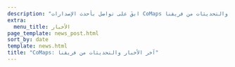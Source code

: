 ```yaml
---
description: "ابقَ على تواصل بأحدث الإصدارات CoMaps والأخبار والتحديثات من فريقنا"
extra:
  menu_title: الأخبار
page_template: news_post.html
sort_by: date
template: news.html
title: "CoMaps: آخر الأخبار والتحديثات من فريقنا"
---
```

